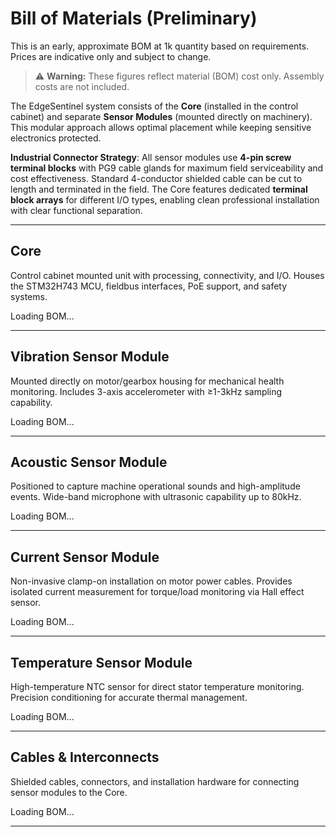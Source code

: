 # Bill of Materials (Preliminary)

This is an early, approximate BOM at 1k quantity based on requirements. Prices are indicative only and subject to change.

> ⚠️ **Warning:** These figures reflect material (BOM) cost only. Assembly costs are not included.

The EdgeSentinel system consists of the **Core** (installed in the control cabinet) and separate **Sensor Modules** (mounted directly on machinery). This modular approach allows optimal placement while keeping sensitive electronics protected.

**Industrial Connector Strategy**: All sensor modules use **4-pin screw terminal blocks** with PG9 cable glands for maximum field serviceability and cost effectiveness. Standard 4-conductor shielded cable can be cut to length and terminated in the field. The Core features dedicated **terminal block arrays** for different I/O types, enabling clean professional installation with clear functional separation.

---

## Core

Control cabinet mounted unit with processing, connectivity, and I/O. Houses the STM32H743 MCU, fieldbus interfaces, PoE support, and safety systems.

<div id="bom-main">Loading BOM...</div>

---

## Vibration Sensor Module

Mounted directly on motor/gearbox housing for mechanical health monitoring. Includes 3-axis accelerometer with ≥1-3kHz sampling capability.

<div id="bom-vibration">Loading BOM...</div>

---

## Acoustic Sensor Module  

Positioned to capture machine operational sounds and high-amplitude events. Wide-band microphone with ultrasonic capability up to 80kHz.

<div id="bom-acoustic">Loading BOM...</div>

---

## Current Sensor Module

Non-invasive clamp-on installation on motor power cables. Provides isolated current measurement for torque/load monitoring via Hall effect sensor.

<div id="bom-current">Loading BOM...</div>

---

## Temperature Sensor Module

High-temperature NTC sensor for direct stator temperature monitoring. Precision conditioning for accurate thermal management.

<div id="bom-temperature">Loading BOM...</div>

---

## Cables & Interconnects

Shielded cables, connectors, and installation hardware for connecting sensor modules to the Core.

<div id="bom-cables">Loading BOM...</div>

---

<!-- BOM tables are rendered by the docs app after this markdown loads. -->
